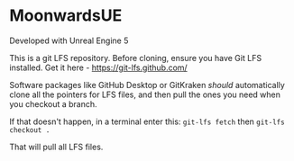 # MoonwardsUE

Developed with Unreal Engine 5

This is a git LFS repository. Before cloning, ensure you have Git LFS installed. Get it here - https://git-lfs.github.com/

Software packages like GitHub Desktop or GitKraken *should* automatically clone all the pointers for LFS files, and then pull the ones you need when you checkout a branch. 

If that doesn't happen, in a terminal enter this:
`git-lfs fetch`
then
`git-lfs checkout .`

That will pull all LFS files.
